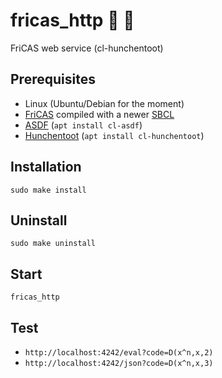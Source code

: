 # fricas_http :construction: :rocket:
FriCAS web service (cl-hunchentoot)

## Prerequisites

 * Linux (Ubuntu/Debian for the moment)
 * [FriCAS](http://fricas.sourceforge.net/) compiled with a newer [SBCL](http://sbcl.org/)
 * [ASDF](http://common-lisp.net/project/asdf/) (`apt install cl-asdf`)
 * [Hunchentoot](http://weitz.de/hunchentoot/) (`apt install cl-hunchentoot`)

## Installation

`sudo make install`

## Uninstall

`sudo make uninstall` 

## Start

`fricas_http`


## Test

 * `http://localhost:4242/eval?code=D(x^n,x,2)`
 * `http://localhost:4242/json?code=D(x^n,x,3)`



 

